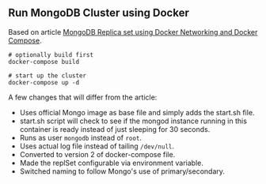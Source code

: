 ## Run MongoDB Cluster using Docker

Based on article [MongoDB Replica set using Docker Networking and Docker Compose](http://www.tothenew.com/blog/mongodb-replica-set-using-docker-networking-and-docker-compose/).

    # optionally build first
    docker-compose build

    # start up the cluster
    docker-compose up -d

A few changes that will differ from the article:

- Uses official Mongo image as base file and simply adds the start.sh file.
- start.sh script will check to see if the mongod instance running in this container is ready instead of just sleeping for 30 seconds.
- Runs as user `mongodb` instead of `root`.
- Uses actual log file instead of tailing `/dev/null`.
- Converted to version 2 of docker-compose file.
- Made the replSet configurable via environment variable.
- Switched naming to follow Mongo's use of primary/secondary.
